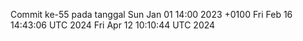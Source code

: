 Commit ke-55 pada tanggal Sun Jan 01 14:00 2023 +0100
Fri Feb 16 14:43:06 UTC 2024
Fri Apr 12 10:10:44 UTC 2024
